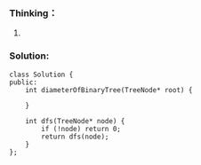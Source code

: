 ### Thinking：
1.

### Solution:
```
class Solution {
public:
    int diameterOfBinaryTree(TreeNode* root) {
        
    }

	int dfs(TreeNode* node) {
		if (!node) return 0;
		return dfs(node);
	}
};
```
